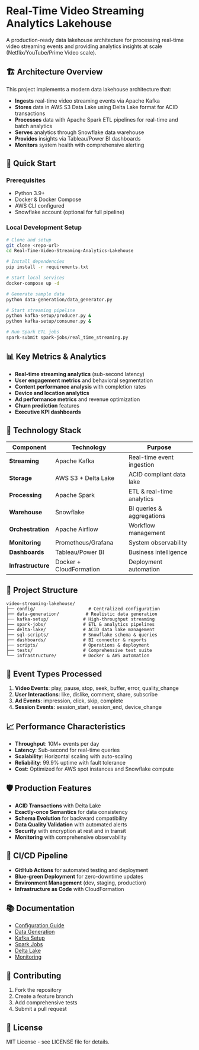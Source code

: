 # Real-Time Video Streaming Analytics Lakehouse

A production-ready data lakehouse architecture for processing real-time video streaming events and providing analytics insights at scale (Netflix/YouTube/Prime Video scale).

## 🏗️ Architecture Overview

This project implements a modern data lakehouse architecture that:

- **Ingests** real-time video streaming events via Apache Kafka
- **Stores** data in AWS S3 Data Lake using Delta Lake format for ACID transactions
- **Processes** data with Apache Spark ETL pipelines for real-time and batch analytics
- **Serves** analytics through Snowflake data warehouse
- **Provides** insights via Tableau/Power BI dashboards
- **Monitors** system health with comprehensive alerting

## 🚀 Quick Start

### Prerequisites
- Python 3.9+
- Docker & Docker Compose
- AWS CLI configured
- Snowflake account (optional for full pipeline)

### Local Development Setup

```bash
# Clone and setup
git clone <repo-url>
cd Real-Time-Video-Streaming-Analytics-Lakehouse

# Install dependencies
pip install -r requirements.txt

# Start local services
docker-compose up -d

# Generate sample data
python data-generation/data_generator.py

# Start streaming pipeline
python kafka-setup/producer.py &
python kafka-setup/consumer.py &

# Run Spark ETL jobs
spark-submit spark-jobs/real_time_streaming.py
```

## 📊 Key Metrics & Analytics

- **Real-time streaming analytics** (sub-second latency)
- **User engagement metrics** and behavioral segmentation
- **Content performance analysis** with completion rates
- **Device and location analytics**
- **Ad performance metrics** and revenue optimization
- **Churn prediction** features
- **Executive KPI dashboards**

## 🔧 Technology Stack

| Component | Technology | Purpose |
|-----------|------------|---------|
| **Streaming** | Apache Kafka | Real-time event ingestion |
| **Storage** | AWS S3 + Delta Lake | ACID compliant data lake |
| **Processing** | Apache Spark | ETL & real-time analytics |
| **Warehouse** | Snowflake | BI queries & aggregations |
| **Orchestration** | Apache Airflow | Workflow management |
| **Monitoring** | Prometheus/Grafana | System observability |
| **Dashboards** | Tableau/Power BI | Business intelligence |
| **Infrastructure** | Docker + CloudFormation | Deployment automation |

## 📁 Project Structure

```
video-streaming-lakehouse/
├── config/                    # Centralized configuration
├── data-generation/          # Realistic data generation
├── kafka-setup/             # High-throughput streaming
├── spark-jobs/              # ETL & analytics pipelines
├── delta-lake/              # ACID data lake management
├── sql-scripts/             # Snowflake schema & queries
├── dashboards/              # BI connector & reports
├── scripts/                 # Operations & deployment
├── tests/                   # Comprehensive test suite
└── infrastructure/          # Docker & AWS automation
```

## 🎯 Event Types Processed

1. **Video Events**: play, pause, stop, seek, buffer, error, quality_change
2. **User Interactions**: like, dislike, comment, share, subscribe
3. **Ad Events**: impression, click, skip, complete
4. **Session Events**: session_start, session_end, device_change

## 📈 Performance Characteristics

- **Throughput**: 10M+ events per day
- **Latency**: Sub-second for real-time queries
- **Scalability**: Horizontal scaling with auto-scaling
- **Reliability**: 99.9% uptime with fault tolerance
- **Cost**: Optimized for AWS spot instances and Snowflake compute

## 🛡️ Production Features

- **ACID Transactions** with Delta Lake
- **Exactly-once Semantics** for data consistency
- **Schema Evolution** for backward compatibility
- **Data Quality Validation** with automated alerts
- **Security** with encryption at rest and in transit
- **Monitoring** with comprehensive observability

## 🔄 CI/CD Pipeline

- **GitHub Actions** for automated testing and deployment
- **Blue-green Deployment** for zero-downtime updates
- **Environment Management** (dev, staging, production)
- **Infrastructure as Code** with CloudFormation

## 📚 Documentation

- [Configuration Guide](config/README.md)
- [Data Generation](data-generation/README.md)
- [Kafka Setup](kafka-setup/README.md)
- [Spark Jobs](spark-jobs/README.md)
- [Delta Lake](delta-lake/README.md)
- [Monitoring](scripts/README.md)

## 🤝 Contributing

1. Fork the repository
2. Create a feature branch
3. Add comprehensive tests
4. Submit a pull request

## 📄 License

MIT License - see LICENSE file for details.
